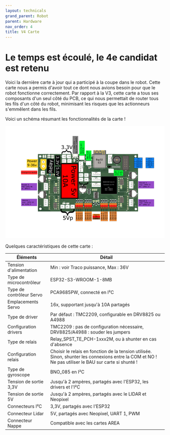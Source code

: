 ```yaml
---
layout: technicals
grand_parent: Robot
parent: Hardware
nav_order: 4
title: V4 Carte
---
```


# Le temps est écoulé, le 4e candidat est retenu

<kicanvas-embed controls="full">
    <kicanvas-source src="./V4_carte_files/MainBoardV4.kicad_sch"></kicanvas-source>
    <kicanvas-source src="./V4_carte_files/Meca.kicad_sch"></kicanvas-source>
    <kicanvas-source src="./V4_carte_files/Power.kicad_sch"></kicanvas-source>
    <kicanvas-source src="./V4_carte_files/Servo.kicad_sch"></kicanvas-source>
    <kicanvas-source src="./V4_carte_files/Logic.kicad_sch"></kicanvas-source>
    <kicanvas-source src="./V4_carte_files/steppers.kicad_sch"></kicanvas-source>
    <kicanvas-source src="./V4_carte_files/MainBoardV4.kicad_pcb"></kicanvas-source>
</kicanvas-embed>

Voici la dernière carte à jour qui a participé à la coupe dans le robot. Cette carte nous a permis d'avoir tout ce dont nous avions besoin pour que le robot fonctionne correctement. Par rapport à la V3, cette carte a tous ses composants d'un seul côté du PCB, ce qui nous permettait de router tous les fils d'un côté du robot, minimisant les risques que les actionneurs s'emmêlent dans les fils.

Voici un schéma résumant les fonctionnalités de la carte !

![Pinout de la carte électronique](./Hardware_files/CartePinouts.webp)

Quelques caractéristiques de cette carte :


| **Éléments**             | **Détail**                                                                                                                                            |
| ------------------------ | ----------------------------------------------------------------------------------------------------------------------------------------------------- |
| Tension d'alimentation   | Min : voir Traco puissance, Max : 36V                                                                                                                 |
| Type de microcontrôleur  | ESP32-S3-WROOM-1-8MB                                                                                                                                  |
| Type de contrôleur Servo | PCA9685PW, connecté en I²C                                                                                                                            |
| Emplacements Servo       | 16x, supportant jusqu'à 10A partagés                                                                                                                  |
| Type de driver           | Par défaut : TMC2209, configurable en DRV8825 ou A4988                                                                                                |
| Configuration drivers    | TMC2209 : pas de configuration nécessaire, DRV8825/A4988 : souder les jumpers                                                                         |
| Type de relais           | Relay_SPST_TE_PCH-1xxx2M, ou à shunter en cas d'absence                                                                                               |
| Configuration relais     | Choisir le relais en fonction de la tension utilisée. Sinon, shunter les connexions entre la COM et NO ! Ne pas utiliser le BAU sur carte si shunté ! |
| Type de gyroscope        | BNO_085 en I²C                                                                                                                                        |
| Tension de sortie 3,3V   | Jusqu'à 2 ampères, partagés avec l'ESP32, les drivers et l'I²C                                                                                        |
| Tension de sortie 5V     | Jusqu'à 2 ampères, partagés avec le LIDAR et Neopixel                                                                                                 |
| Connecteurs I²C          | 3,3V, partagés avec l'ESP32                                                                                                                           |
| Connecteur Lidar         | 5V, partagés avec Neopixel, UART 1, PWM                                                                                                               |
| Connecteur Nappe         | Compatible avec les cartes AREA                                                                                                                       |